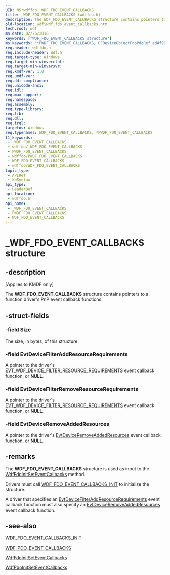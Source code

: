```yaml
---
UID: NS:wdffdo._WDF_FDO_EVENT_CALLBACKS
title: _WDF_FDO_EVENT_CALLBACKS (wdffdo.h)
description: The WDF_FDO_EVENT_CALLBACKS structure contains pointers to a function driver's PnP event callback functions.
old-location: wdf\wdf_fdo_event_callbacks.htm
tech.root: wdf
ms.date: 02/26/2018
keywords: ["WDF_FDO_EVENT_CALLBACKS structure"]
ms.keywords: "*PWDF_FDO_EVENT_CALLBACKS, DFDeviceObjectFdoPdoRef_ed4f99d4-cc25-4275-b523-36cd439cac86.xml, PWDF_FDO_EVENT_CALLBACKS, PWDF_FDO_EVENT_CALLBACKS structure pointer, WDF_FDO_EVENT_CALLBACKS, WDF_FDO_EVENT_CALLBACKS structure, _WDF_FDO_EVENT_CALLBACKS, kmdf.wdf_fdo_event_callbacks, wdf.wdf_fdo_event_callbacks, wdffdo/PWDF_FDO_EVENT_CALLBACKS, wdffdo/WDF_FDO_EVENT_CALLBACKS"
req.header: wdffdo.h
req.include-header: Wdf.h
req.target-type: Windows
req.target-min-winverclnt: 
req.target-min-winversvr: 
req.kmdf-ver: 1.0
req.umdf-ver: 
req.ddi-compliance: 
req.unicode-ansi: 
req.idl: 
req.max-support: 
req.namespace: 
req.assembly: 
req.type-library: 
req.lib: 
req.dll: 
req.irql: 
targetos: Windows
req.typenames: WDF_FDO_EVENT_CALLBACKS, *PWDF_FDO_EVENT_CALLBACKS
f1_keywords:
 - _WDF_FDO_EVENT_CALLBACKS
 - wdffdo/_WDF_FDO_EVENT_CALLBACKS
 - PWDF_FDO_EVENT_CALLBACKS
 - wdffdo/PWDF_FDO_EVENT_CALLBACKS
 - WDF_FDO_EVENT_CALLBACKS
 - wdffdo/WDF_FDO_EVENT_CALLBACKS
topic_type:
 - APIRef
 - kbSyntax
api_type:
 - HeaderDef
api_location:
 - wdffdo.h
api_name:
 - _WDF_FDO_EVENT_CALLBACKS
 - PWDF_FDO_EVENT_CALLBACKS
 - WDF_FDO_EVENT_CALLBACKS
---
```


# _WDF_FDO_EVENT_CALLBACKS structure


## -description

<p class="CCE_Message">[Applies to KMDF only]</p>

The <b>WDF_FDO_EVENT_CALLBACKS</b> structure contains pointers to a function driver's PnP event callback functions.

## -struct-fields

### -field Size

The size, in bytes, of this structure.

### -field EvtDeviceFilterAddResourceRequirements

A pointer to the driver's <a href="/windows-hardware/drivers/ddi/wdffdo/nc-wdffdo-evt_wdf_device_filter_resource_requirements">EVT_WDF_DEVICE_FILTER_RESOURCE_REQUIREMENTS</a> event callback function, or <b>NULL</b>.

### -field EvtDeviceFilterRemoveResourceRequirements

A pointer to the driver's <a href="/windows-hardware/drivers/ddi/wdffdo/nc-wdffdo-evt_wdf_device_filter_resource_requirements">EVT_WDF_DEVICE_FILTER_RESOURCE_REQUIREMENTS</a> event callback function, or <b>NULL</b>.

### -field EvtDeviceRemoveAddedResources

A pointer to the driver's <a href="/windows-hardware/drivers/ddi/wdffdo/nc-wdffdo-evt_wdf_device_remove_added_resources">EvtDeviceRemoveAddedResources</a> event callback function, or <b>NULL</b>.

## -remarks

The <b>WDF_FDO_EVENT_CALLBACKS</b> structure is used as input to the <a href="/windows-hardware/drivers/ddi/wdffdo/nf-wdffdo-wdffdoinitseteventcallbacks">WdfFdoInitSetEventCallbacks</a> method.

Drivers must call <a href="/windows-hardware/drivers/ddi/wdffdo/nf-wdffdo-wdf_fdo_event_callbacks_init">WDF_FDO_EVENT_CALLBACKS_INIT</a> to initialize the structure.

A driver that specifies an <a href="/windows-hardware/drivers/ddi/wdffdo/nc-wdffdo-evt_wdf_device_filter_resource_requirements">EvtDeviceFilterAddResourceRequirements</a> event callback function must also specify an <a href="/windows-hardware/drivers/ddi/wdffdo/nc-wdffdo-evt_wdf_device_remove_added_resources">EvtDeviceRemoveAddedResources</a> event callback function.

## -see-also

<a href="/windows-hardware/drivers/ddi/wdffdo/nf-wdffdo-wdf_fdo_event_callbacks_init">WDF_FDO_EVENT_CALLBACKS_INIT</a>



<a href="/windows-hardware/drivers/ddi/wdfpdo/ns-wdfpdo-_wdf_pdo_event_callbacks">WDF_PDO_EVENT_CALLBACKS</a>



<a href="/windows-hardware/drivers/ddi/wdffdo/nf-wdffdo-wdffdoinitseteventcallbacks">WdfFdoInitSetEventCallbacks</a>



<a href="/windows-hardware/drivers/ddi/wdfpdo/nf-wdfpdo-wdfpdoinitseteventcallbacks">WdfPdoInitSetEventCallbacks</a>

